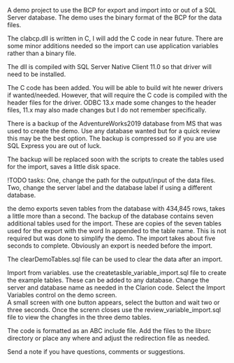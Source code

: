 A demo project to use the BCP for export and import into or out of a SQL Server database.  The demo uses the binary format of the BCP for the data files.  

The clabcp.dll is written in C, I will add the C code in near future.  There are some minor additions needed so the import can use application variables rather than a binary file.

The dll is compiled with SQL Server Native Client 11.0 so that driver will need to be installed.

The C code has been added. You will be able to build wit hte newer drivers if wanted/needed. However, that will require the C code is compiled with the header files for the driver. 
ODBC 13.x made some changes to the header files, 11.x may also made changes but I do not remember specifically. 

There is a backup of the AdventureWorks2019 database from MS that was used to create the demo.  Use any database wanted but for a quick review this may be the best option.
The backup is compressed so if you are use SQL Express you are out of luck.

The backup will be replaced soon with the scripts to create the tables used for the import, saves a little disk space. 

!TODO tasks: 
One, change the path for the output/input of the data files.
Two, change the server label and the database label if using a different database.

the demo exports seven tables from the database with 434,845 rows, takes a little more than a second.
The backup of the database contains seven additional tables used for the import.  These are copies of the seven tables used for the export with the word In appended to the table name.  This is not required but was done to simplify the demo.
The import takes about five seconds to complete.  Obviously an export is needed before the import.

The clearDemoTables.sql file can be used to clear the data after an import.  

Import from variables.
use the createtasble_variable_import.sql file to create the example tables.  These can be added to any database.
Change the server and database name as needed in the Clarion code.
Select the Import Variables control on the demo screen.  
A small screen with one button appears, select the button and wait two or three seconds. 
Once the screnn closes use the review_variable_import.sql file to view the changfes in the three demo tables.

The code is formatted as an ABC include file.  Add the files to the libsrc directory or place any where and adjust the redirection file as needed.

Send a note if you have questions, comments or suggestions.
